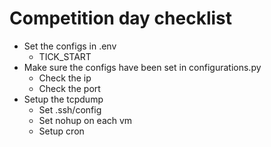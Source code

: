 # Competition day checklist

* Set the configs in .env
    * TICK_START
* Make sure the configs have been set in configurations.py
    * Check the ip
    * Check the port
* Setup the tcpdump
    * Set .ssh/config
    * Set nohup on each vm
    * Setup cron